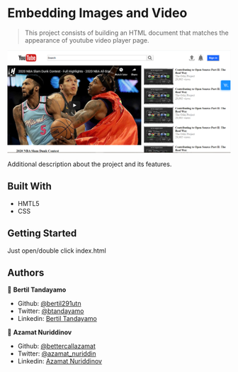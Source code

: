 # Embedding Images and Video

> This project consists of building an HTML document that matches the appearance of youtube video player page.

![screenshot](assets/screenshot.png)

Additional description about the project and its features.

## Built With

- HMTL5
- CSS

## Getting Started

Just open/double click index.html

## Authors

👤 **Bertil Tandayamo**

- Github: [@bertil291utn](https://github.com/bertil291utn)
- Twitter: [@btandayamo](https://twitter.com/batandayamo)
- Linkedin: [Bertil Tandayamo](http://bit.ly/bertil_linkedin)

👤 **Azamat Nuriddinov**

- Github: [@bettercallazamat](https://github.com/bettercallazamat)
- Twitter: [@azamat_nuriddin](https://twitter.com/azamat_nuriddin)
- Linkedin: [Azamat Nuriddinov](https://www.linkedin.com/in/azamat-nuriddinov-57579868)

